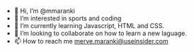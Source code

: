 - 👋 Hi, I’m @mmaranki
- 👀 I’m interested in sports and coding
- 🌱 I’m currently learning Javascript, HTML and CSS.
- 💞️ I’m looking to collaborate on how to learn a new laguage.
- 📫 How to reach me merve.maranki@useinsider.com

<!---
mmaranki/mmaranki is a ✨ special ✨ repository because its `README.md` (this file) appears on your GitHub profile.
You can click the Preview link to take a look at your changes.
--->
